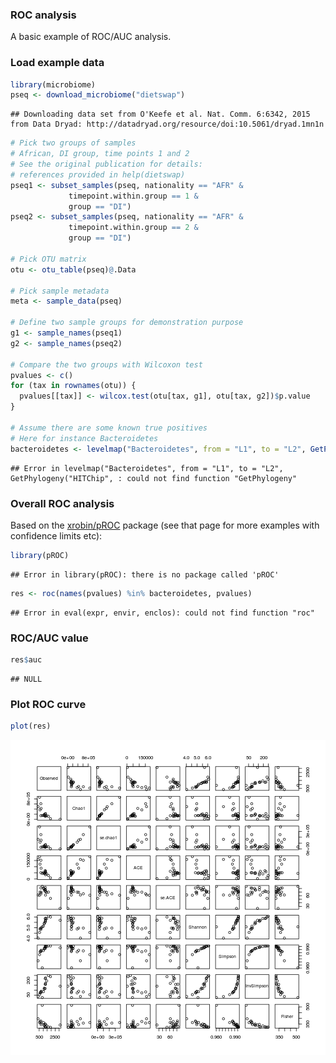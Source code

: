### ROC analysis

A basic example of ROC/AUC analysis.


### Load example data


```r
library(microbiome)
pseq <- download_microbiome("dietswap")
```

```
## Downloading data set from O'Keefe et al. Nat. Comm. 6:6342, 2015 from Data Dryad: http://datadryad.org/resource/doi:10.5061/dryad.1mn1n
```

```r
# Pick two groups of samples
# African, DI group, time points 1 and 2
# See the original publication for details: 
# references provided in help(dietswap)
pseq1 <- subset_samples(pseq, nationality == "AFR" & 
		     timepoint.within.group == 1 & 
		     group == "DI")
pseq2 <- subset_samples(pseq, nationality == "AFR" & 
		     timepoint.within.group == 2 & 
		     group == "DI")

# Pick OTU matrix
otu <- otu_table(pseq)@.Data

# Pick sample metadata
meta <- sample_data(pseq)

# Define two sample groups for demonstration purpose
g1 <- sample_names(pseq1)
g2 <- sample_names(pseq2)

# Compare the two groups with Wilcoxon test
pvalues <- c()
for (tax in rownames(otu)) {
  pvalues[[tax]] <- wilcox.test(otu[tax, g1], otu[tax, g2])$p.value
}

# Assume there are some known true positives 
# Here for instance Bacteroidetes
bacteroidetes <- levelmap("Bacteroidetes", from = "L1", to = "L2", GetPhylogeny("HITChip", "filtered"))$Bacteroidetes
```

```
## Error in levelmap("Bacteroidetes", from = "L1", to = "L2", GetPhylogeny("HITChip", : could not find function "GetPhylogeny"
```


### Overall ROC analysis 

Based on the [xrobin/pROC](https://github.com/xrobin/pROC) package
(see that page for more examples with confidence limits etc):


```r
library(pROC)
```

```
## Error in library(pROC): there is no package called 'pROC'
```

```r
res <- roc(names(pvalues) %in% bacteroidetes, pvalues)
```

```
## Error in eval(expr, envir, enclos): could not find function "roc"
```


### ROC/AUC value


```r
res$auc
```

```
## NULL
```


### Plot ROC curve


```r
plot(res)
```

![plot of chunk roc-example4](figure/roc-example4-1.png) 
